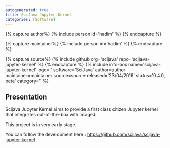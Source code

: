 ```yaml
---
autogenerated: true
title: SciJava Jupyter Kernel
categories: [Software]
---
```



{% capture author%}
{% include person id='hadim' %}
{% endcapture %}

{% capture maintainer%}
{% include person id='hadim' %}
{% endcapture %}

{% capture source%}
{% include github org='scijava' repo='scijava-jupyter-kernel' %}
{% endcapture %}
{% include info-box name='scijava-jupyter-kernel' logo='' software='SciJava' author=author maintainer=maintainer source=source released='23/04/2016' status='0.4.0, beta' category='' %}

## Presentation

Scijava Jupyter Kernel aims to provide a first class citizen Jupyter kernel that integrates out-of-the-box with ImageJ.

This project is in very early stage.

You can follow the development here : https://github.com/scijava/scijava-jupyter-kernel
